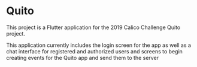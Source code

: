 # Quito

This project is a Flutter application for the 2019 Calico Challenge Quito project. 

This application currently includes the login screen for the app as well as a chat interface for registered and authorized users and screens to begin creating events for the Quito app and send them to the server
